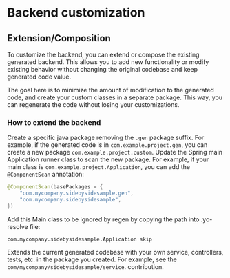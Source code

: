 # Backend customization

## Extension/Composition

To customize the backend, you can extend or compose the existing generated backend. This allows you to add new functionality or modify existing behavior without changing the original codebase and keep generated code value.

The goal here is to minimize the amount of modification to the generated code, and create your custom classes in a separate package. This way, you can regenerate the code without losing your customizations.

### How to extend the backend

Create a specific java package removing the `.gen` package suffix. For example, if the generated code is in `com.example.project.gen`, you can create a new package `com.example.project.custom`.
Update the Spring main Application runner class to scan the new package. For example, if your main class is `com.example.project.Application`, you can add the `@ComponentScan` annotation:

```java
@ComponentScan(basePackages = {
    "com.mycompany.sidebysidesample.gen",
    "com.mycompany.sidebysidesample",
})
```

Add this Main class to be ignored by regen by copying the path into .yo-resolve file:

```
com.mycompany.sidebysidesample.Application skip
```

Extends the current generated codebase with your own service, controllers, tests, etc. in the package you created. For example, see the `com/mycompany/sidebysidesample/service`. contribution.
